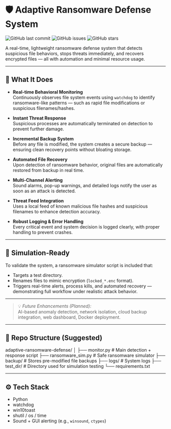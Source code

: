 # 🛡️ Adaptive Ransomware Defense System
![GitHub last commit](https://img.shields.io/github/last-commit/jhapalizzz/adaptive-ransomware-defense)
![GitHub issues](https://img.shields.io/github/issues/jhapalizzz/adaptive-ransomware-defense)
![GitHub stars](https://img.shields.io/github/stars/jhapalizzz/adaptive-ransomware-defense?style=social)


A real-time, lightweight ransomware defense system that detects suspicious file behaviors, stops threats immediately, and recovers encrypted files — all with automation and minimal resource usage.

---

## 🧠 What It Does

- **Real-time Behavioral Monitoring**  
  Continuously observes file system events using `watchdog` to identify ransomware-like patterns — such as rapid file modifications or suspicious filenames/hashes.

- **Instant Threat Response**  
  Suspicious processes are automatically terminated on detection to prevent further damage.

- **Incremental Backup System**  
  Before any file is modified, the system creates a secure backup — ensuring clean recovery points without bloating storage.

- **Automated File Recovery**  
  Upon detection of ransomware behavior, original files are automatically restored from backup in real time.

- **Multi-Channel Alerting**  
  Sound alarms, pop-up warnings, and detailed logs notify the user as soon as an attack is detected.

- **Threat Feed Integration**  
  Uses a local feed of known malicious file hashes and suspicious filenames to enhance detection accuracy.

- **Robust Logging & Error Handling**  
  Every critical event and system decision is logged clearly, with proper handling to prevent crashes.

---

## 🎯 Simulation-Ready

To validate the system, a ransomware simulator script is included that:

- Targets a test directory.
- Renames files to mimic encryption (`locked_*.enc` format).
- Triggers real-time alerts, process kills, and automated recovery — demonstrating full workflow under realistic attack behavior.

---

> 💡 *Future Enhancements (Planned):*  
> AI-based anomaly detection, network isolation, cloud backup integration, web dashboard, Docker deployment.

---

## 📁 Repo Structure (Suggested)

adaptive-ransomware-defense/
│
├── monitor.py # Main detection + response script
├── ransomware_sim.py # Safe ransomware simulator
├── backup/ # Stores pre-modified file backups
├── logs/ # System logs
├── test_dir/ # Directory used for simulation testing
└── requirements.txt



---

## ⚙️ Tech Stack

- Python
- watchdog
- win10toast
- shutil / os / time
- Sound + GUI alerting (e.g., `winsound`, `ctypes`)
